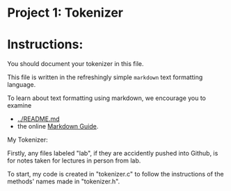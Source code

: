 Project 1: Tokenizer
====================
# Instructions:

You should document your tokenizer in this file.

This file is written in the refreshingly simple `markdown` text
formatting language.

To learn about text formatting using markdown, we encourage you to examine 
 - [../README.md](../README.md)
 - the online [Markdown Guide](https://www.markdownguide.org/).

My Tokenizer:

Firstly, any files labeled "lab", if they are accidently pushed into Github,
is for notes taken for lectures in person from lab.

To start, my code is created in "tokenizer.c" to follow the instructions of
the methods' names made in "tokenizer.h".
